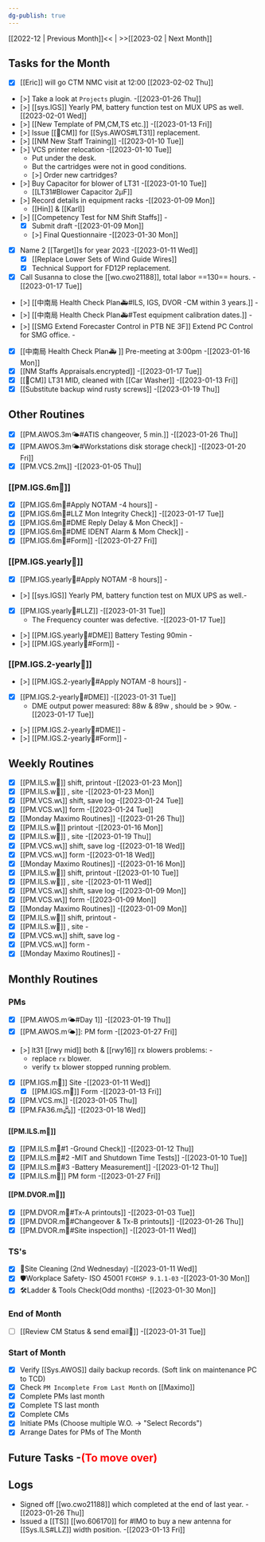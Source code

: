 ```yaml
---
dg-publish: true
---
```

[[2022-12 | Previous Month]]<< | >>[[2023-02 | Next Month]]
## Tasks for the Month
- [x] [[Eric]] will go CTM NMC visit at 12:00 [[2023-02-02 Thu]]
- [>] Take a look at `Projects` plugin. -[[2023-01-26 Thu]]
- [>] [[sys.IGS]] Yearly PM, battery function test on MUX UPS as well. [[2023-02-01 Wed]]
- [>] [[New Template of PM,CM,TS etc.]] -[[2023-01-13 Fri]]
- [>] Issue [[🐞CM]] for [[Sys.AWOS#LT31]] replacement.
- [>] [[NM New Staff Training]] -[[2023-01-10 Tue]]
 - [>] VCS printer relocation -[[2023-01-10 Tue]]
	- Put under the desk. 
	- But the cartridges were not in good conditions.
	- [>] Order new cartridges? 
- [>] Buy Capacitor for blower of LT31 -[[2023-01-10 Tue]]
	- [[LT31#Blower Capacitor 2μF]]
- [>] Record details in equipment racks -[[2023-01-09 Mon]]
	- [[Hin]] & [[Karl]]
- [>] [[Competency Test for NM Shift Staffs]] -
	- [x] Submit draft -[[2023-01-09 Mon]]
	- [>] Final Questionnaire -[[2023-01-30 Mon]]
- [x] Name 2 [[Target]]s for year 2023 -[[2023-01-11 Wed]]
	- [x] [[Replace Lower Sets of Wind Guide Wires]]
	- [x] Technical Support for FD12P replacement.
- [x] Call Susanna to close the [[wo.cwo21188]], total labor ==130== hours. -[[2023-01-17 Tue]]
- [>] [[中南局 Health Check Plan🚑#ILS, IGS, DVOR -CM within 3 years.]] -
- [>] [[中南局 Health Check Plan🚑#Test equipment calibration dates.]] -
- [>] [[SMG Extend Forecaster Control in PTB NE 3F]] Extend PC Control for SMG office. -
- [x] [[中南局 Health Check Plan🚑 ]] Pre-meeting at 3:00pm -[[2023-01-16 Mon]]
- [x] [[NM Staffs Appraisals.encrypted]] -[[2023-01-17 Tue]]
- [x] [[🐞CM]] LT31 MID, cleaned with [[Car Washer]] -[[2023-01-13 Fri]]
- [x] [[Substitute backup wind rusty screws]] -[[2023-01-19 Thu]]
## Other Routines
- [x] [[PM.AWOS.3m🌤️#ATIS changeover, 5 min.]] -[[2023-01-26 Thu]]
- [x] [[PM.AWOS.3m🌤️#Workstations disk storage check]] -[[2023-01-20 Fri]]
- [x] [[PM.VCS.2m📞]] -[[2023-01-05 Thu]]
### [[PM.IGS.6m🛫]]
- [x] [[PM.IGS.6m🛫#Apply NOTAM -4 hours]] -
- [x] [[PM.IGS.6m🛫#LLZ Mon Integrity Check]] -[[2023-01-17 Tue]]
- [x] [[PM.IGS.6m🛫#DME Reply Delay & Mon Check]] -
- [x] [[PM.IGS.6m🛫#DME IDENT Alarm & Mom Check]] -
- [x] [[PM.IGS.6m🛫#Form]] -[[2023-01-27 Fri]]
### [[PM.IGS.yearly🛫]]
- [x] [[PM.IGS.yearly🛫#Apply NOTAM -8 hours]] -
- [>] [[sys.IGS]] Yearly PM, battery function test on MUX UPS as well.-
- [x] [[PM.IGS.yearly🛫#LLZ]] -[[2023-01-31 Tue]]
	- The Frequency counter was defective. -[[2023-01-17 Tue]]
- [>] [[PM.IGS.yearly🛫#DME]] Battery Testing 90min -
- [>] [[PM.IGS.yearly🛫#Form]] -
### [[PM.IGS.2-yearly🛫]]
- [>] [[PM.IGS.2-yearly🛫#Apply NOTAM -8 hours]] -
- [x] [[PM.IGS.2-yearly🛫#DME]] -[[2023-01-31 Tue]]
	- DME output power measured: 88w & 89w , should be > 90w. -[[2023-01-17 Tue]]
- [>] [[PM.IGS.2-yearly🛫#DME]] -
- [>] [[PM.IGS.2-yearly🛫#Form]] -

## Weekly Routines
- [x] [[PM.ILS.w🛬]] shift, printout -[[2023-01-23 Mon]]
- [x] [[PM.ILS.w🛬]] , site -[[2023-01-23 Mon]]
- [x] [[PM.VCS.w📞]] shift, save log -[[2023-01-24 Tue]]
- [x] [[PM.VCS.w📞]] form -[[2023-01-24 Tue]]
- [x] [[Monday Maximo Routines]] -[[2023-01-26 Thu]]
- [x] [[PM.ILS.w🛬]]  printout -[[2023-01-16 Mon]]
- [x] [[PM.ILS.w🛬]] , site -[[2023-01-19 Thu]]
- [x] [[PM.VCS.w📞]] shift, save log -[[2023-01-18 Wed]]
- [x] [[PM.VCS.w📞]] form -[[2023-01-18 Wed]]
- [x] [[Monday Maximo Routines]] -[[2023-01-16 Mon]]
- [x] [[PM.ILS.w🛬]] shift, printout -[[2023-01-10 Tue]]
- [x] [[PM.ILS.w🛬]] , site -[[2023-01-11 Wed]]
- [x] [[PM.VCS.w📞]] shift, save log -[[2023-01-09 Mon]]
- [x] [[PM.VCS.w📞]] form -[[2023-01-09 Mon]]
- [x] [[Monday Maximo Routines]] -[[2023-01-09 Mon]]
- [x] [[PM.ILS.w🛬]] shift, printout -
- [x] [[PM.ILS.w🛬]] , site -
- [x] [[PM.VCS.w📞]] shift, save log -
- [x] [[PM.VCS.w📞]] form -
- [x] [[Monday Maximo Routines]] -

## Monthly Routines
### PMs
- [x] [[PM.AWOS.m🌤️#Day 1]] -[[2023-01-19 Thu]]
- [x] [[PM.AWOS.m🌤️]]: PM form -[[2023-01-27 Fri]]
- [>] lt31 [[rwy mid]] both & [[rwy16]] rx blowers problems: -
	- replace `rx` blower.
	- verify `tx` blower stopped running problem.
- [x] [[PM.IGS.m🛫]] Site -[[2023-01-11 Wed]]
	- [x] [[PM.IGS.m🛫]] Form -[[2023-01-13 Fri]]
- [x] [[PM.VCS.m📞]] -[[2023-01-05 Thu]]
- [x] [[PM.FA36.m🖧]] -[[2023-01-18 Wed]]
#### [[PM.ILS.m🛬]]
- [x] [[PM.ILS.m🛬#1 -Ground Check]] -[[2023-01-12 Thu]]
- [x] [[PM.ILS.m🛬#2 -MIT and Shutdown Time Tests]] -[[2023-01-10 Tue]]
- [x] [[PM.ILS.m🛬#3 -Battery Measurement]] -[[2023-01-12 Thu]]
- [x] [[PM.ILS.m🛬]] PM form -[[2023-01-27 Fri]]
#### [[PM.DVOR.m🧭]]
- [x] [[PM.DVOR.m🧭#Tx-A printouts]] -[[2023-01-03 Tue]]
- [x] [[PM.DVOR.m🧭#Changeover & Tx-B printouts]] -[[2023-01-26 Thu]]
- [x] [[PM.DVOR.m🧭#Site inspection]] -[[2023-01-11 Wed]]
### TS's
- [x] 🧹Site Cleaning (2nd Wednesday) -[[2023-01-11 Wed]]
- [x] 🛡️Workplace Safety- ISO 45001 `FCOHSP 9.1.1-03` -[[2023-01-30 Mon]]
- [x] 🛠️Ladder & Tools Check(Odd months) -[[2023-01-30 Mon]]
### End of Month
- [ ] [[Review CM Status & send email📧]]  -[[2023-01-31 Tue]]
### Start of Month
- [x] Verify [[Sys.AWOS]] daily backup records. (Soft link on maintenance PC to TCD)
- [x] Check `PM Incomplete From Last Month` on [[Maximo]]
- [x] Complete PMs last month
- [x] Complete TS last month
- [x] Complete CMs
- [x] Initiate PMs (Choose multiple W.O. -> "Select Records")
- [x] Arrange Dates for PMs of The Month

## Future Tasks -<span style='color: red'>(To move over)</span>
## Logs
- Signed off [[wo.cwo21188]] which completed at the end of last year. -[[2023-01-26 Thu]]
- Issued a [[TS]] [[wo.606170]] for #IMO to buy a new antenna for [[Sys.ILS#LLZ]] width position. -[[2023-01-13 Fri]]
